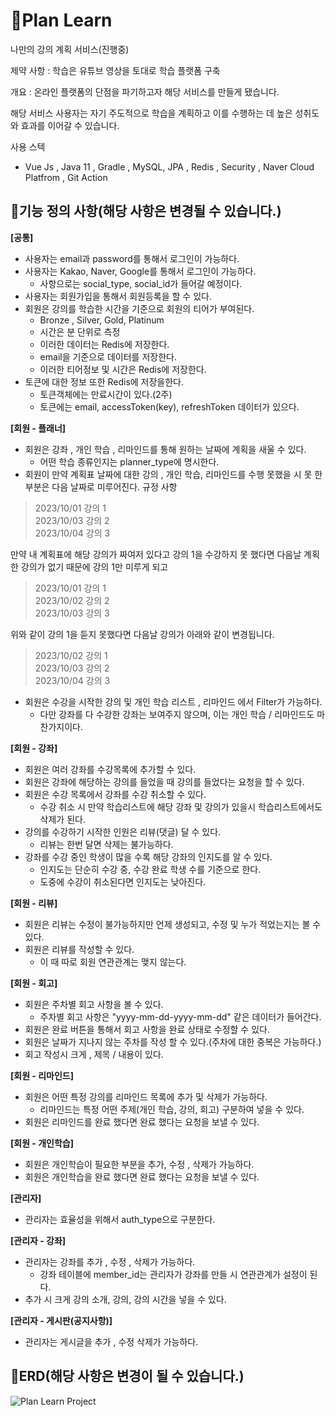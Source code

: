 # 📌Plan Learn
나만의 강의 계획 서비스(진행중)

제약 사항 : 학습은 유튜브 영상을 토대로 학습 플랫폼 구축

개요 : 온라인 플랫폼의 단점을 파기하고자 해당 서비스를 만들게 됐습니다.

해당 서비스 사용자는 자기 주도적으로 학습을 계획하고 이를 수행하는 데 높은 성취도와 효과를 이어갈 수 있습니다.

사용 스텍
- Vue Js , Java 11 , Gradle , MySQL, JPA , Redis , Security , Naver Cloud Platfrom , Git Action

## 📌기능 정의 사항(해당 사항은 변경될 수 있습니다.)
**[공통]**
- 사용자는 email과 password를 통해서 로그인이 가능하다. 
- 사용자는 Kakao, Naver, Google를 통해서 로그인이 가능하다.
  - 사항으로는 social_type, social_id가 들어갈 예정이다.  
- 사용자는 회원가입을 통해서 회원등록을 할 수 있다.
- 회원은 강의를 학습한 시간을 기준으로 회원의 티어가 부여된다.
  - Bronze , Silver, Gold, Platinum
  - 시간은 분 단위로 측정
  - 이러한 데이터는 Redis에 저장한다.
  - email을 기준으로 데이터를 저장한다.
  - 이러한 티어정보 및 시간은 Redis에 저장한다.
- 토큰에 대한 정보 또한 Redis에 저장을한다.
  - 토큰객체에는 만료시간이 있다.(2주)
  - 토큰에는 email, accessToken(key), refreshToken 데이터가 있으다.

**[회원 - 플래너]**
- 회원은 강좌 , 개인 학습 , 리마인드를 통해 원하는 날짜에 계획을 새울 수 있다.
  - 어떤 학습 종류인지는 planner_type에 명시한다.
- 회원이 만약 계획표 날짜에 대한 강의 , 개인 학습, 리마인드를 수행 못했을 시 못 한 부분은 다음 날짜로 미루어진다.
규정 사항<br>
>2023/10/01     강의 1<br>
2023/10/03     강의 2<br>
2023/10/04     강의 3<br>

만약 내 계획표에 해당 강의가 짜여저 있다고 강의 1을 수강하지 못 했다면 다음날 계획한 강의가 없기 때문에 강의 1만 미루게 되고<br>
>2023/10/01     강의 1<br>
2023/10/02     강의 2<br>
2023/10/03     강의 3<br>

위와 같이 강의 1을 듣지 못했다면 다음날 강의가 아래와 같이 변경됩니다.<br>
>2023/10/02     강의 1<br>
2023/10/03     강의 2<br>
2023/10/04     강의 3<br>
- 회원은 수강을 시작한 강의 및 개인 학습 리스트 , 리마인드 에서 Filter가 가능하다.
  - 다만 강좌를 다 수강한 강좌는 보여주지 않으며, 이는 개인 학습 / 리마인드도 마찬가지이다.

**[회원 - 강좌]**
- 회원은 여러 강좌를 수강목록에 추가할 수 있다.
- 회원은 강좌에 해당하는 강의를 들었을 때 강의를 들었다는 요청을 할 수 있다.
- 회원은 수강 목록에서 강좌를 수강 취소할 수 있다.
  - 수강 취소 시 만약 학습리스트에 해당 강좌 및 강의가 있을시 학습리스트에서도 삭제가 된다.
- 강의를 수강하기 시작한 인원은 리뷰(댓글) 달 수 있다.
  - 리뷰는 한번 달면 삭제는 불가능하다.
- 강좌를 수강 중인 학생이 많을 수록 해당 강좌의 인지도를 알 수 있다.
  - 인지도는 단순히 수강 중, 수강 완료 학생 수를 기준으로 한다.
  - 도중에 수강이 취소된다면 인지도는 낮아진다.

**[회원 - 리뷰]**
- 회원은 리뷰는 수정이 불가능하지만 언제 생성되고, 수정 및 누가 적었는지는 볼 수 있다.
- 회원은 리뷰를 작성할 수 있다.
  - 이 때 따로 회원 연관관계는 맺지 않는다.

**[회원 - 회고]**
- 회원은 주차별 회고 사항을 볼 수 있다.
  - 주차별 회고 사항은 "yyyy-mm-dd-yyyy-mm-dd" 같은 데이터가 들어간다.
- 회원은 완료 버튼을 통해서 회고 사항을 완료 상태로 수정할 수 있다.
- 회원은 날짜가 지나지 않는 주차를 작성 할 수 있다.(주차에 대한 중복은 가능하다.)
- 회고 작성시 크게 , 제목 / 내용이 있다.

**[회원 - 리마인드]**
- 회원은 어떤 특정 강의를 리마인드 목록에 추가 및 삭제가 가능하다.
  - 리마인드는 특정 어떤 주제(개인 학습, 강의, 회고) 구분하여 넣을 수 있다.
- 회원은 리마인드를 완료 했다면 완료 했다는 요청을 보낼 수 있다.

**[회원 - 개인학습]**
- 회원은 개인학습이 필요한 부분을 추가, 수정 , 삭제가 가능하다.
- 회원은 개인학습을 완료 했다면 완료 했다는 요청을 보낼 수 있다.

**[관리자]**
- 관리자는 효율성을 위해서 auth_type으로 구분한다.

**[관리자 - 강좌]**
- 관리자는 강좌를 추가 , 수정 , 삭제가 가능하다.
  - 강좌 테이블에 member_id는 관리자가 강좌를 만들 시 연관관계가 설정이 된다.
- 추가 시 크게 강의 소개, 강의, 강의 시간을 넣을 수 있다.
  
**[관리자 - 게시판(공지사항)]**
- 관리자는 게시글을 추가 , 수정 삭제가 가능하다.


## 📌ERD(해당 사항은 변경이 될 수 있습니다.)
![Plan Learn Project](https://github.com/dkwktm45/zerobase-lecture/assets/48014869/ff0a28a8-597c-4e8d-aebc-bdc776400382)



